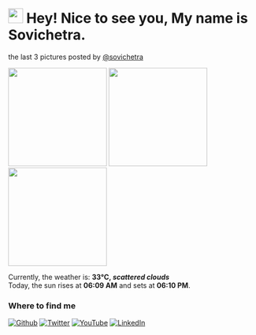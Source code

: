 <h1><img src="https://emojis.slackmojis.com/emojis/images/1531849430/4246/blob-sunglasses.gif?1531849430" width="30"/> Hey! Nice to see you, My name is Sovichetra.</h1>
<p>the last 3 pictures posted by <a href="https://www.instagram.com/sovichetra" target="_blank">@sovichetra</a><br/>
<p><img width="200" src="https:&#x2F;&#x2F;instagram.fiev22-2.fna.fbcdn.net&#x2F;v&#x2F;t51.2885-15&#x2F;sh0.08&#x2F;e35&#x2F;c240.0.960.960a&#x2F;s640x640&#x2F;150984277_257348665841387_281157278025032662_n.jpg?tp&#x3D;1&amp;_nc_ht&#x3D;instagram.fiev22-2.fna.fbcdn.net&amp;_nc_cat&#x3D;111&amp;_nc_ohc&#x3D;4POLNNDutUkAX9XizGD&amp;oh&#x3D;6e9ca8b5ac718591786da7e63510b8d7&amp;oe&#x3D;6072DFE7" /> <img width="200" src="https:&#x2F;&#x2F;instagram.fiev22-2.fna.fbcdn.net&#x2F;v&#x2F;t51.2885-15&#x2F;sh0.08&#x2F;e35&#x2F;c180.0.1080.1080a&#x2F;s640x640&#x2F;149808654_182401563223406_2892260426444658814_n.jpg?tp&#x3D;1&amp;_nc_ht&#x3D;instagram.fiev22-2.fna.fbcdn.net&amp;_nc_cat&#x3D;102&amp;_nc_ohc&#x3D;bTiulBa433gAX92Imiw&amp;oh&#x3D;32a8def9e9fe008a0cd8af082e613d1b&amp;oe&#x3D;6073A49B" /> <img width="200" src="https:&#x2F;&#x2F;instagram.fiev22-2.fna.fbcdn.net&#x2F;v&#x2F;t51.2885-15&#x2F;sh0.08&#x2F;e35&#x2F;c0.135.1080.1080a&#x2F;s640x640&#x2F;136161905_434421350942437_5753473788964938438_n.jpg?tp&#x3D;1&amp;_nc_ht&#x3D;instagram.fiev22-2.fna.fbcdn.net&amp;_nc_cat&#x3D;101&amp;_nc_ohc&#x3D;ZnEpj0f5PUYAX88suBU&amp;oh&#x3D;ab63d67d701f88d73a73b113b1e882ef&amp;oe&#x3D;607351BD" /></p>
Currently, the weather is: <b> 33°C, <i>scattered clouds</i></b></br>Today, the sun rises at <b>06:09 AM</b> and sets at <b>06:10 PM</b>.</p>
<h3>Where to find me</h3>
<p><a href="https://github.com/channchetra" target="_blank"><img alt="Github" src="https://img.shields.io/badge/GitHub-%2312100E.svg?&style=for-the-badge&logo=Github&logoColor=white" /></a> <a href="https://twitter.com/channchetra" target="_blank"><img alt="Twitter" src="https://img.shields.io/badge/twitter-%231DA1F2.svg?&style=for-the-badge&logo=twitter&logoColor=white" /></a> <a href="https://www.youtube.com/channel/UCWrcugBPmb_Ib9IMBjLFxiQ" target="_blank"><img alt="YouTube" src="https://img.shields.io/badge/youtube-%23fe0108.svg?&style=for-the-badge&logo=youtube&logoColor=white" /></a> <a href="https://www.linkedin.com/in/channchetra/" target="_blank"><img alt="LinkedIn" src="https://img.shields.io/badge/linkedin-%230077B5.svg?&style=for-the-badge&logo=linkedin&logoColor=white" /></a>